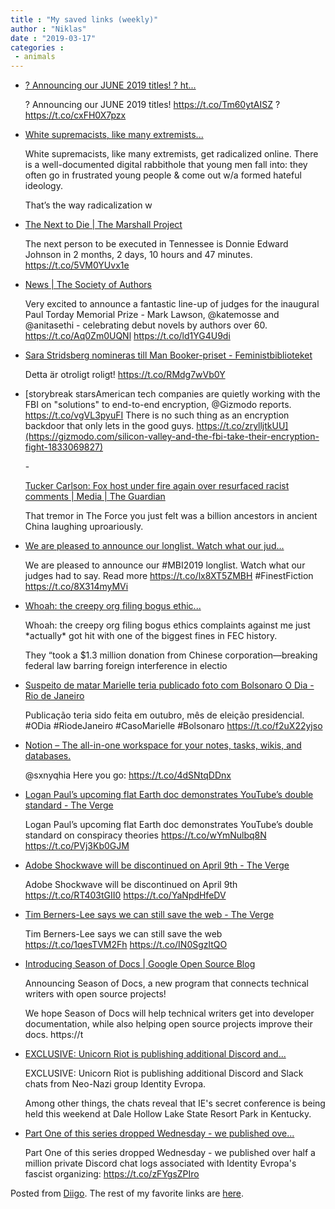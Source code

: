 ```yaml
---
title : "My saved links (weekly)"
author : "Niklas"
date : "2019-03-17"
categories : 
 - animals
---
```


- [? Announcing our JUNE 2019 titles! ? ht...](https://t.co/Tm60ytAISZ)
    
    ? Announcing our JUNE 2019 titles! https://t.co/Tm60ytAISZ ? https://t.co/cxFH0X7pzx
    
- [White supremacists, like many extremists...](https://www.nytimes.com/2018/11/24/opinion/sunday/facebook-twitter-terrorism-extremism.html)
    
    White supremacists, like many extremists, get radicalized online. There is a well-documented digital rabbithole that young men fall into: they often go in frustrated young people & come out w/a formed hateful ideology.
    
    That’s the way radicalization w
    
- [The Next to Die | The Marshall Project](https://www.themarshallproject.org/next-to-die/tn?utm_medium=social&utm_campaign=sprout&utm_source=twitter)
    
    The next person to be executed in Tennessee is Donnie Edward Johnson in 2 months, 2 days, 10 hours and 47 minutes. https://t.co/5VM0YUvx1e
    
- [News | The Society of Authors](https://www.societyofauthors.org/News/News/2019/March/Torday-judges-announcement)
    
    Very excited to announce a fantastic line-up of judges for the inaugural Paul Torday Memorial Prize - Mark Lawson, @katemosse and @anitasethi - celebrating debut novels by authors over 60. https://t.co/Aq0Zm0UQNl https://t.co/ld1YG4U9di
    
- [Sara Stridsberg nomineras till Man Booker-priset - Feministbiblioteket](http://feministbiblioteket.se/sara-stridsberg-nomineras-till-man-booker-priset/)
    
    Detta är otroligt roligt! https://t.co/RMdg7wVb0Y
    
- [storybreak starsAmerican tech companies are quietly working with the FBI on "solutions" to end-to-end encryption, @Gizmodo reports. https://t.co/vgVL3pyuFI There is no such thing as an encryption backdoor that only lets in the good guys. https://t.co/zrylljtkUU](https://gizmodo.com/silicon-valley-and-the-fbi-take-their-encryption-fight-1833069827)
    
    [](https://gizmodo.com/silicon-valley-and-the-fbi-take-their-encryption-fight-1833069827)
[](https://gizmodo.com/silicon-valley-and-the-fbi-take-their-encryption-fight-1833069827)- [](https://gizmodo.com/silicon-valley-and-the-fbi-take-their-encryption-fight-1833069827)
    
    [](https://gizmodo.com/silicon-valley-and-the-fbi-take-their-encryption-fight-1833069827)[Tucker Carlson: Fox host under fire again over resurfaced racist comments | Media | The Guardian](https://www.theguardian.com/media/2019/mar/12/tucker-carlson-fox-host-under-fire-racist-comments)
    
    That tremor in The Force you just felt was a billion ancestors in ancient China laughing uproariously.
    
- [We are pleased to announce our longlist. Watch what our jud...](https://t.co/lx8XT5ZMBH)
    
    We are pleased to announce our #MBI2019 longlist. Watch what our judges had to say. Read more https://t.co/lx8XT5ZMBH #FinestFiction https://t.co/8X314myMVi
    
    
- [Whoah: the creepy org filing bogus ethic...](https://t.co/2ytqVOVA8K)
    
    Whoah: the creepy org filing bogus ethics complaints against me just \*actually\* got hit with one of the biggest fines in FEC history.
    
    They “took a $1.3 million donation from Chinese corporation—breaking federal law barring foreign interference in electio
    
- [Suspeito de matar Marielle teria publicado foto com Bolsonaro O Dia - Rio de Janeiro](https://odia.ig.com.br/rio-de-janeiro/2019/03/5625960-suspeito-de-matar-marielle-teria-publicado-foto-com-bolsonaro.html?utm_source=twitter&utm_medium=social&utm_campaign=odia)
    
    Publicação teria sido feita em outubro, mês de eleição presidencial. #ODia #RiodeJaneiro #CasoMarielle #Bolsonaro https://t.co/f2uX22yjso
    
    
- [Notion – The all-in-one workspace for your notes, tasks, wikis, and databases.](https://www.notion.so/notion/Keyboard-and-Markdown-Shortcuts-66e28cec810548c3a4061513126766b0)
    
    @sxnyqhia Here you go: https://t.co/4dSNtqDDnx
    
- [Logan Paul’s upcoming flat Earth doc demonstrates YouTube’s double standard - The Verge](https://www.theverge.com/2019/3/11/18260043/logan-paul-flat-earth-documentary-trailer-conspiracy-theories-shane-dawson?utm_campaign=theverge&utm_content=chorus&utm_medium=social&utm_source=twitter)
    
    Logan Paul’s upcoming flat Earth doc demonstrates YouTube’s double standard on conspiracy theories https://t.co/wYmNulbq8N https://t.co/PVj3Kb0GJM
    
- [Adobe Shockwave will be discontinued on April 9th - The Verge](https://www.theverge.com/2019/3/11/18260282/adobe-shockwave-discontinued-date-april-html5-canvas-webgl?utm_campaign=theverge&utm_content=chorus&utm_medium=social&utm_source=twitter)
    
    Adobe Shockwave will be discontinued on April 9th https://t.co/RT403tGII0 https://t.co/YaNpdHfeDV
    
- [Tim Berners-Lee says we can still save the web - The Verge](https://www.theverge.com/2019/3/11/18260449/world-wide-web-www-anniversary-tim-berners-lee-internet?utm_campaign=theverge&utm_content=chorus&utm_medium=social&utm_source=twitter)
    
    Tim Berners-Lee says we can still save the web https://t.co/1qesTVM2Fh https://t.co/IN0SgzltQO
    
- [Introducing Season of Docs | Google Open Source Blog](https://opensource.googleblog.com/2019/03/introducing-season-of-docs.html)
    
    Announcing Season of Docs, a new program that connects technical writers with open source projects!
    
    We hope Season of Docs will help technical writers get into developer documentation, while also helping open source projects improve their docs. https://t
    
- [EXCLUSIVE: Unicorn Riot is publishing additional Discord and...](https://t.co/wA78KEQZyC)
    
    EXCLUSIVE: Unicorn Riot is publishing additional Discord and Slack chats from Neo-Nazi group Identity Evropa.
    
    Among other things, the chats reveal that IE's secret conference is being held this weekend at Dale Hollow Lake State Resort Park in Kentucky.
    
- [Part One of this series dropped Wednesday - we published ove...](https://t.co/zFYgsZPIro)
    
    Part One of this series dropped Wednesday - we published over half a million private Discord chat logs associated with Identity Evropa's fascist organizing: https://t.co/zFYgsZPIro
    

Posted from [Diigo](https://www.diigo.com). The rest of my favorite links are [here](https://www.diigo.com/user/npivic).
